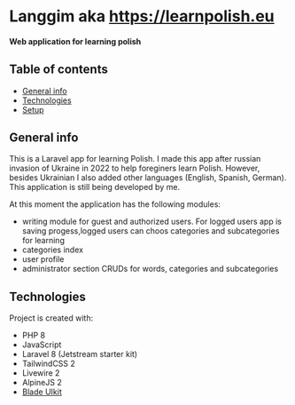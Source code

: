 # Langgim aka https://learnpolish.eu
#### Web application for learning polish

## Table of contents
* [General info](#general-info)
* [Technologies](#technologies)
* [Setup](#setup)

## General info
This is a Laravel app for learning Polish. I made this app after russian invasion of Ukraine in 2022 to help foreginers learn Polish. However, besides Ukrainian I also added other languages (English, Spanish, German). This application is still being developed by me.

At this moment the application has the following modules:
+ writing module for guest and authorized users. For logged users app is saving progess,logged users can choos categories and subcategories for learning
+ categories index
+ user profile
+ administrator section CRUDs for words, categories and subcategories
	
## Technologies
Project is created with:
* PHP 8
* JavaScript
* Laravel 8 (Jetstream starter kit)
* TailwindCSS 2
* Livewire 2
* AlpineJS 2
* [Blade UIkit](https://blade-ui-kit.com/)

